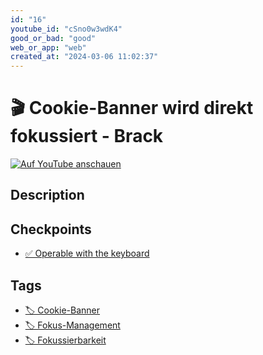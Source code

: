 ```yaml
---
id: "16"
youtube_id: "cSno0w3wdK4"
good_or_bad: "good"
web_or_app: "web"
created_at: "2024-03-06 11:02:37"
---
```


# 🎬 Cookie-Banner wird direkt fokussiert - Brack

[![Auf YouTube anschauen](https://img.youtube.com/vi/cSno0w3wdK4/sddefault.jpg)](https://youtu.be/cSno0w3wdK4)

## Description



## Checkpoints

- [✅ Operable with the keyboard](/en/wcag/2.1.1-keyboard/operable-with-the-keyboard)

## Tags

- [🏷️ Cookie-Banner](/en/tags/cookie-banner)
- [🏷️ Fokus-Management](/en/tags/fokus-management)
- [🏷️ Fokussierbarkeit](/en/tags/fokussierbarkeit)